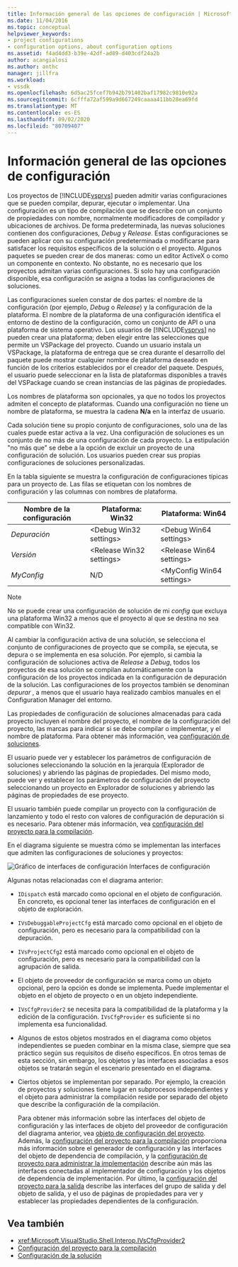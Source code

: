 ```yaml
---
title: Información general de las opciones de configuración | Microsoft Docs
ms.date: 11/04/2016
ms.topic: conceptual
helpviewer_keywords:
- project configurations
- configuration options, about configuration options
ms.assetid: f4ad4dd3-b39e-42df-ad89-d403cdf24a2b
author: acangialosi
ms.author: anthc
manager: jillfra
ms.workload:
- vssdk
ms.openlocfilehash: 6d5ac25fcef7b942b791402baf17982c9810e92a
ms.sourcegitcommit: 6cfffa72af599a9d667249caaaa411bb28ea69fd
ms.translationtype: MT
ms.contentlocale: es-ES
ms.lasthandoff: 09/02/2020
ms.locfileid: "80709407"
---
```

# <a name="configuration-options-overview"></a>Información general de las opciones de configuración
Los proyectos de [!INCLUDE[vsprvs](../../code-quality/includes/vsprvs_md.md)] pueden admitir varias configuraciones que se pueden compilar, depurar, ejecutar o implementar. Una configuración es un tipo de compilación que se describe con un conjunto de propiedades con nombre, normalmente modificadores de compilador y ubicaciones de archivos. De forma predeterminada, las nuevas soluciones contienen dos configuraciones, *Debug* y *Release*. Estas configuraciones se pueden aplicar con su configuración predeterminada o modificarse para satisfacer los requisitos específicos de la solución o el proyecto. Algunos paquetes se pueden crear de dos maneras: como un editor ActiveX o como un componente en contexto. No obstante, no es necesario que los proyectos admitan varias configuraciones. Si solo hay una configuración disponible, esa configuración se asigna a todas las configuraciones de soluciones.

 Las configuraciones suelen constar de dos partes: el nombre de la configuración (por ejemplo, *Debug* o *Release*) y la configuración de la plataforma. El nombre de la plataforma de una configuración identifica el entorno de destino de la configuración, como un conjunto de API o una plataforma de sistema operativo. Los usuarios de [!INCLUDE[vsprvs](../../code-quality/includes/vsprvs_md.md)] no pueden crear una plataforma; deben elegir entre las selecciones que permite un VSPackage del proyecto. Cuando un usuario instala un VSPackage, la plataforma de entrega que se crea durante el desarrollo del paquete puede mostrar cualquier nombre de plataforma deseado en función de los criterios establecidos por el creador del paquete. Después, el usuario puede seleccionar en la lista de plataformas disponibles a través del VSPackage cuando se crean instancias de las páginas de propiedades.

 Los nombres de plataforma son opcionales, ya que no todos los proyectos admiten el concepto de plataformas. Cuando una configuración no tiene un nombre de plataforma, se muestra la cadena **N/a** en la interfaz de usuario.

 Cada solución tiene su propio conjunto de configuraciones, solo una de las cuales puede estar activa a la vez. Una configuración de soluciones es un conjunto de no más de una configuración de cada proyecto. La estipulación "no más que" se debe a la opción de excluir un proyecto de una configuración de solución. Los usuarios pueden crear sus propias configuraciones de soluciones personalizadas.

 En la tabla siguiente se muestra la configuración de configuraciones típicas para un proyecto de. Las filas se etiquetan con los nombres de configuración y las columnas con nombres de plataforma.

|Nombre de la configuración|Plataforma: Win32|Plataforma: Win64|
|------------------------|----------------------|----------------------|
|*Depuración*|\<Debug Win32 settings>|\<Debug Win64 settings>|
|*Versión*|\<Release Win32 settings>|\<Release Win64 settings>|
|*MyConfig*|N/D|\<MyConfig Win64 settings>|

> [!NOTE]
> No se puede crear una configuración de solución de mi *config* que excluya una plataforma Win32 a menos que el proyecto al que se destina no sea compatible con Win32.

 Al cambiar la configuración activa de una solución, se selecciona el conjunto de configuraciones de proyecto que se compila, se ejecuta, se depura o se implementa en esa solución. Por ejemplo, si cambia la configuración de soluciones activa de *Release* a *Debug*, todos los proyectos de esa solución se compilan automáticamente con la configuración de los proyectos indicada en la configuración de depuración de la solución. Las configuraciones de los proyectos también se denominan *depurar* , a menos que el usuario haya realizado cambios manuales en el Configuration Manager del entorno.

 Las propiedades de configuración de soluciones almacenadas para cada proyecto incluyen el nombre del proyecto, el nombre de la configuración del proyecto, las marcas para indicar si se debe compilar o implementar, y el nombre de plataforma. Para obtener más información, vea [configuración de soluciones](../../extensibility/internals/solution-configuration.md).

 El usuario puede ver y establecer los parámetros de configuración de soluciones seleccionando la solución en la jerarquía (Explorador de soluciones) y abriendo las páginas de propiedades. Del mismo modo, puede ver y establecer los parámetros de configuración del proyecto seleccionando un proyecto en Explorador de soluciones y abriendo las páginas de propiedades de ese proyecto.

 El usuario también puede compilar un proyecto con la configuración de lanzamiento y todo el resto con valores de configuración de depuración si es necesario. Para obtener más información, vea [configuración del proyecto para la compilación](../../extensibility/internals/project-configuration-for-building.md).

 En el diagrama siguiente se muestra cómo se implementan las interfaces que admiten las configuraciones de soluciones y proyectos:

 ![Gráfico de interfaces de configuración](../../extensibility/internals/media/vsconfiginterfaces.gif "vsConfigInterfaces") Interfaces de configuración

 Algunas notas relacionadas con el diagrama anterior:

- `IDispatch` está marcado como opcional en el objeto de configuración. En concreto, es opcional tener las interfaces de configuración en el objeto de exploración.

- `IVsDebuggableProjectCfg` está marcado como opcional en el objeto de configuración, pero es necesario para la compatibilidad con la depuración.

- `IVsProjectCfg2` está marcado como opcional en el objeto de configuración, pero es necesario para la compatibilidad con la agrupación de salida.

- El objeto de proveedor de configuración se marca como un objeto opcional, pero la opción es donde se implementa. Puede implementar el objeto en el objeto de proyecto o en un objeto independiente.

- `IVsCfgProvider2` se necesita para la compatibilidad de la plataforma y la edición de la configuración. `IVsCfgProvider` es suficiente si no implementa esa funcionalidad.

- Algunos de estos objetos mostrados en el diagrama como objetos independientes se pueden combinar en la misma clase, siempre que sea práctico según sus requisitos de diseño específicos. En otros temas de esta sección, sin embargo, los objetos y las interfaces asociadas a esos objetos se tratarán según el escenario presentado en el diagrama.

- Ciertos objetos se implementan por separado. Por ejemplo, la creación de proyectos y soluciones tiene lugar en subprocesos independientes y el objeto para administrar la compilación reside por separado del objeto que describe la configuración de la compilación.

  Para obtener más información sobre las interfaces del objeto de configuración y las interfaces de objeto del proveedor de configuración del diagrama anterior, vea [objeto de configuración del proyecto](../../extensibility/internals/project-configuration-object.md). Además, la [configuración del proyecto para la compilación](../../extensibility/internals/project-configuration-for-building.md) proporciona más información sobre el generador de configuración y las interfaces del objeto de dependencia de compilación, y la [configuración de proyecto para administrar la implementación](../../extensibility/internals/project-configuration-for-managing-deployment.md) describe aún más las interfaces conectadas al implementador de configuración y los objetos de dependencia de implementación. Por último, la [configuración del proyecto para la salida](../../extensibility/internals/project-configuration-for-output.md) describe las interfaces del grupo de salida y del objeto de salida, y el uso de páginas de propiedades para ver y establecer las propiedades dependientes de la configuración.

## <a name="see-also"></a>Vea también
- <xref:Microsoft.VisualStudio.Shell.Interop.IVsCfgProvider2>
- [Configuración del proyecto para la compilación](../../extensibility/internals/project-configuration-for-building.md)
- [Configuración de la solución](../../extensibility/internals/solution-configuration.md)
